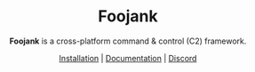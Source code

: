 <div align="center">
  <h1>Foojank</h1>

  <p>
    <strong>Foojank</strong> is a cross-platform command & control (C2) framework.
  </p>

  <p>
    <a href="">Installation</a> | <a href="">Documentation</a> | <a href="">Discord</a>
  </p>
</div>
